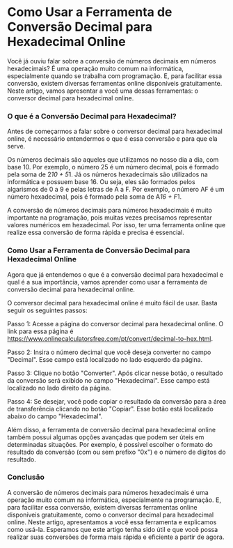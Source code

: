 Como Usar a Ferramenta de Conversão Decimal para Hexadecimal Online
===================================================================

Você já ouviu falar sobre a conversão de números decimais em números hexadecimais? É uma operação muito comum na informática, especialmente quando se trabalha com programação. E, para facilitar essa conversão, existem diversas ferramentas online disponíveis gratuitamente. Neste artigo, vamos apresentar a você uma dessas ferramentas: o conversor decimal para hexadecimal online.

### O que é a Conversão Decimal para Hexadecimal?

Antes de começarmos a falar sobre o conversor decimal para hexadecimal online, é necessário entendermos o que é essa conversão e para que ela serve.

Os números decimais são aqueles que utilizamos no nosso dia a dia, com base 10. Por exemplo, o número 25 é um número decimal, pois é formado pela soma de 2*10 + 5*1. Já os números hexadecimais são utilizados na informática e possuem base 16. Ou seja, eles são formados pelos algarismos de 0 a 9 e pelas letras de A a F. Por exemplo, o número AF é um número hexadecimal, pois é formado pela soma de A*16 + F*1.

A conversão de números decimais para números hexadecimais é muito importante na programação, pois muitas vezes precisamos representar valores numéricos em hexadecimal. Por isso, ter uma ferramenta online que realize essa conversão de forma rápida e precisa é essencial.

### Como Usar a Ferramenta de Conversão Decimal para Hexadecimal Online

Agora que já entendemos o que é a conversão decimal para hexadecimal e qual é a sua importância, vamos aprender como usar a ferramenta de conversão decimal para hexadecimal online.

O conversor decimal para hexadecimal online é muito fácil de usar. Basta seguir os seguintes passos:

Passo 1: Acesse a página do conversor decimal para hexadecimal online. O link para essa página é <https://www.onlinecalculatorsfree.com/pt/convert/decimal-to-hex.html>.

Passo 2: Insira o número decimal que você deseja converter no campo "Decimal". Esse campo está localizado no lado esquerdo da página.

Passo 3: Clique no botão "Converter". Após clicar nesse botão, o resultado da conversão será exibido no campo "Hexadecimal". Esse campo está localizado no lado direito da página.

Passo 4: Se desejar, você pode copiar o resultado da conversão para a área de transferência clicando no botão "Copiar". Esse botão está localizado abaixo do campo "Hexadecimal".

Além disso, a ferramenta de conversão decimal para hexadecimal online também possui algumas opções avançadas que podem ser úteis em determinadas situações. Por exemplo, é possível escolher o formato do resultado da conversão (com ou sem prefixo "0x") e o número de dígitos do resultado.

### Conclusão

A conversão de números decimais para números hexadecimais é uma operação muito comum na informática, especialmente na programação. E, para facilitar essa conversão, existem diversas ferramentas online disponíveis gratuitamente, como o conversor decimal para hexadecimal online. Neste artigo, apresentamos a você essa ferramenta e explicamos como usá-la. Esperamos que este artigo tenha sido útil e que você possa realizar suas conversões de forma mais rápida e eficiente a partir de agora.